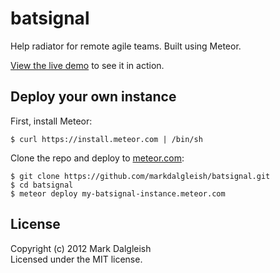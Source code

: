 # batsignal

Help radiator for remote agile teams. Built using Meteor.

[View the live demo](http://batsignal-demo.meteor.com/) to see it in action.

## Deploy your own instance

First, install Meteor:

```
$ curl https://install.meteor.com | /bin/sh
```

Clone the repo and deploy to [meteor.com](http://meteor.com):

```
$ git clone https://github.com/markdalgleish/batsignal.git
$ cd batsignal
$ meteor deploy my-batsignal-instance.meteor.com
```

## License
Copyright (c) 2012 Mark Dalgleish  
Licensed under the MIT license.
